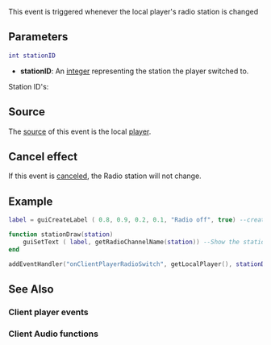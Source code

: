 This event is triggered whenever the local player's radio station is changed

Parameters
----------

``` lua
int stationID
```

-   **stationID**: An [integer](/int.md "wikilink") representing the station the player switched to.

Station ID's:

Source
------

The [source](/event_system#Event_source.md "wikilink") of this event is the local [player](/player.md "wikilink").

Cancel effect
-------------

If this event is [canceled](/Event_system#Canceling.md "wikilink"), the Radio station will not change.

Example
-------

``` lua
label = guiCreateLabel ( 0.8, 0.9, 0.2, 0.1, "Radio off", true) --create a label to show the station

function stationDraw(station)
    guiSetText ( label, getRadioChannelName(station)) --Show the station Name
end

addEventHandler("onClientPlayerRadioSwitch", getLocalPlayer(), stationDraw) -- add an event handler
```

See Also
--------

### Client player events

### Client Audio functions
